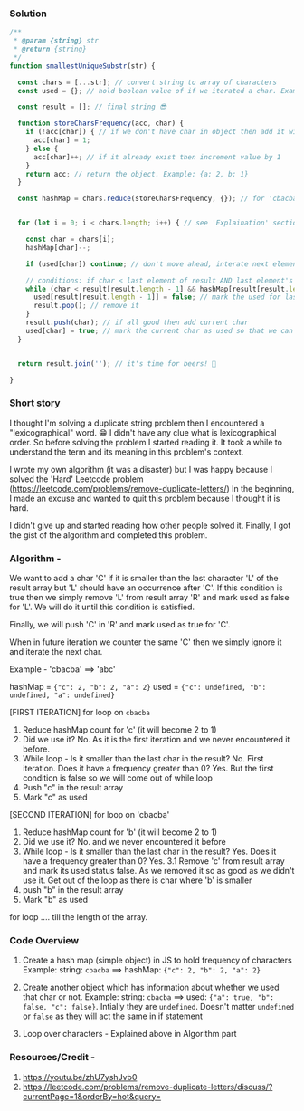 ### Solution

```js
/**
 * @param {string} str
 * @return {string}
 */
function smallestUniqueSubstr(str) {

  const chars = [...str]; // convert string to array of characters
  const used = {}; // hold boolean value of if we iterated a char. Example: {a: true, b: false}

  const result = []; // final string 😎

  function storeCharsFrequency(acc, char) {
    if (!acc[char]) { // if we don't have char in object then add it with frequency 1
      acc[char] = 1;
    } else {
      acc[char]++; // if it already exist then increment value by 1
    }
    return acc; // return the object. Example: {a: 2, b: 1}
  }

  const hashMap = chars.reduce(storeCharsFrequency, {}); // for 'cbacba' it will be {"c": 2, "b": 2, "a": 2}


  for (let i = 0; i < chars.length; i++) { // see 'Explaination' section 

    const char = chars[i];
    hashMap[char]--;

    if (used[char]) continue; // don't move ahead, interate next element

    // conditions: if char < last element of result AND last element's of result has one or more ocurrances in the string
    while (char < result[result.length - 1] && hashMap[result[result.length - 1]] > 0) {
      used[result[result.length - 1]] = false; // mark the used for last element of result as false (because we are removing it in next line)
      result.pop(); // remove it
    }
    result.push(char); // if all good then add current char
    used[char] = true; // mark the current char as used so that we can prevent going in while condition when we encounter used trued for that char
  }


  return result.join(''); // it's time for beers! 🍻

}

```

### Short story

I thought I'm solving a duplicate string problem then I encountered a "lexicographical" word. 😁
I didn't have any clue what is lexicographical order. So before solving the problem I started reading it. 
It took a while to understand the term and its meaning in this problem's context.

I wrote my own algorithm (it was a disaster) but I was happy because I solved the 'Hard' Leetcode problem (https://leetcode.com/problems/remove-duplicate-letters/)
In the beginning, I made an excuse and wanted to quit this problem because I thought it is hard. 

I didn't give up and started reading how other people solved it.
Finally, I got the gist of the algorithm and completed this problem. 


### Algorithm - 

We want to add a char 'C' if it is smaller than the last character 'L' of the result array but 'L' 
should have an occurrence after 'C'. If this condition is true then we simply remove 'L'
from result array 'R' and mark used as false for 'L'. We will do it until this condition is satisfied. 

Finally, we will push 'C' in 'R' and mark used as true for 'C'.

When in future iteration we counter the same 'C' then we simply ignore it and iterate the next char.

Example - 'cbacba' ==> 'abc'

hashMap = `{"c": 2, "b": 2, "a": 2}`
used = `{"c": undefined, "b": undefined, "a": undefined}`

[FIRST ITERATION] for loop on `cbacba`
  1. Reduce hashMap count for 'c' (it will become 2 to 1)
  2. Did we use it? No. As it is the first iteration and we never encountered it before.
  3. While loop - Is it smaller than the last char in the result? No. First iteration. Does it have a frequency greater than 0? Yes. But the first condition is false so we will come out of while loop
  4. Push "c" in the result array
  5. Mark "c" as used

[SECOND ITERATION]  for loop on 'cbacba'
  1. Reduce hashMap count for 'b' (it will become 2 to 1)
  2. Did we use it? No. and we never encountered it before
  3. While loop - Is it smaller than the last char in the result? Yes. Does it have a frequency greater than 0? Yes. 
     3.1 Remove 'c' from result array and mark its used status false. As we removed it so as good as we didn't use it. Get out of the loop as there is char where 'b' is smaller
  4. push "b" in the result array
  5. Mark "b" as used

for loop .... till the length of the array.


### Code Overview

1. Create a hash map (simple object) in JS to hold frequency of characters
Example: 
string: `cbacba` ==> hashMap: `{"c": 2, "b": 2, "a": 2}`

2. Create another object which has information about whether we used that char or not.
Example: 
string: `cbacba` ==> used: `{"a": true, "b": false, "c": false}`. Intially they are `undefined`.
Doesn't matter `undefined` or `false` as they will act the same in if statement

3. Loop over characters - Explained above in Algorithm part


### Resources/Credit - 
1. https://youtu.be/zhU7yshJvb0
2. https://leetcode.com/problems/remove-duplicate-letters/discuss/?currentPage=1&orderBy=hot&query=
